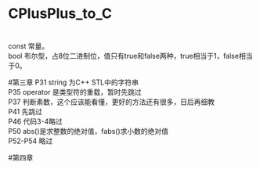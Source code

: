 # CPlusPlus_to_C

#
const 常量。</br>
bool 布尔型，占8位二进制位，值只有true和false两种，true相当于1，false相当于0。</br>

#第三章
P31 string 为C++ STL中的字符串</br>
P35 operator 是类型符的重载，暂时先跳过</br>
P37 判断素数，这个应该能看懂，更好的方法还有很多，日后再细教</br>
P41 先跳过</br>
P46 代码3-4略过</br>
P50 abs()是求整数的绝对值，fabs()求小数的绝对值</br>
P52-P54 略过</br>

#第四章



